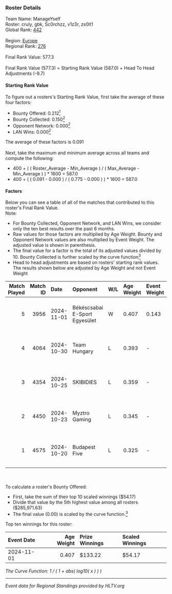 ### Roster Details<br />
Team Name: ManageYself<br />
Roster: cruly, gbk, Sc0rchzz, v1z3r, zs0lt1<br />
Global Rank: [442](../../standings_global_2025_02_28.md)<br />
<br />
Region: [Europe]( ../../standings_europe_2025_02_28.md)<br />
Regional Rank: [276]( ../../standings_europe_2025_02_28.md)<br />
<br />
Final Rank Value:  577.3<br />
<br />
Final Rank Value (577.3) = Starting Rank Value (587.0) + Head To Head Adjustments (-9.7)<br />

#### Starting Rank Value<br />
To figure out a rosters's Starting Rank Value, first take the average of these four factors:<br />
- Bounty Offered: 0.212[<sup>1</sup>](#table2)
- Bounty Collected: 0.150[<sup>2</sup>](#table1)
- Opponent Network: 0.000[<sup>2</sup>](#table1)
- LAN Wins: 0.000[<sup>2</sup>](#table1)

The average of these factors is 0.091<br />
<br />
Next, take the maximum and minimum average across all teams and compute the following:<br />
- 400 + ( ( Roster_Average - Min_Average ) / ( Max_Average - Min_Average ) ) * 1600 = 587.0
- 400 + ( ( 0.091 - 0.000 ) / ( 0.775 - 0.000 ) ) * 1600 = 587.0


#### Factors<br />
Below you can see a table of all of the matches that contributed to this roster's Final Rank Value.<br />
Note:<br />

- For Bounty Collected, Opponent Network, and LAN Wins, we consider only the ten best results over the past 6 months.
- Raw values for those factors are multiplied by Age Weight. Bounty and Opponent Network values are also multiplied by Event Weight. The adjusted value is shown in parenthesis.
- The final value for a factor is the total of its adjusted values divided by 10. Bounty Collected is further scaled by the curve function[<sup>3</sup>](#curveFunction)
- Head to head adjustments are based on rosters' starting rank values. The results shown below are adjusted by Age Weight and not Event Weight
<span id="table1"></span><br />


| Match Played | Match ID | Date       | Opponent                      | W/L | Age Weight | Event Weight | Bounty Collected | Opponent Network | LAN Wins  | H2H Adj. | Roster                              |
| -: | -: | :- | :- | :- | :- | :- | :- | :- | :- | -: | :- |
|            5 |     3956 | 2024-11-01 | Békéscsabai E-Sport Egyesület | W   | 0.407      | 0.143        | 0.000 (0.000)    | 0.037 (0.002)    | 0 (0.000) |     6.97 | cruly, gbk, Sc0rchzz, v1z3r, zs0lt1 |
|            4 |     4064 | 2024-10-30 | Team Hungary                  | L   | 0.393      | -            | -                | -                | -         |    -2.43 | cruly, gbk, Sc0rchzz, v1z3r, zs0lt1 |
|            3 |     4354 | 2024-10-25 | SKIBIDIES                     | L   | 0.359      | -            | -                | -                | -         |    -4.67 | cruly, gbk, Sc0rchzz, v1z3r, zs0lt1 |
|            2 |     4450 | 2024-10-23 | Myztro Gaming                 | L   | 0.345      | -            | -                | -                | -         |    -5.48 | cruly, gbk, Sc0rchzz, v1z3r, zs0lt1 |
|            1 |     4575 | 2024-10-20 | Budapest Five                 | L   | 0.325      | -            | -                | -                | -         |    -4.14 | cruly, gbk, Sc0rchzz, v1z3r, zs0lt1 |

<br />
<span id="table2"></span><br />
To calculate a roster's Bounty Offered:<br />

- First, take the sum of their top 10 scaled winnings ($54.17)
- Divide that value by the 5th highest value among all rosters ($285,971.63)
- The final value (0.00) is scaled by the curve function.[<sup>3</sup>](#curveFunction)

Top ten winnings for this roster:<br />

| Event Date | Age Weight | Prize Winnings | Scaled Winnings |
| :- | -: | :- | :- |
| 2024-11-01 |      0.407 | $133.22        | $54.17          |


<span id="curveFunction"></span>_The Curve Function: 1 / ( 1 + abs( log10( x ) ) )_<br />

---
_Event data for Regional Standings provided by HLTV.org_<br />
